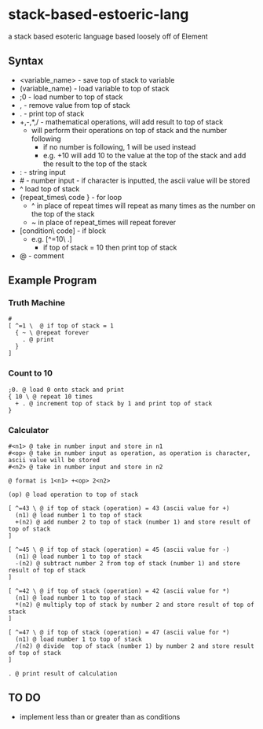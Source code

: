 # stack-based-estoeric-lang
a stack based esoteric language based loosely off of Element 

## Syntax
- <variable_name> - save top of stack to variable
- (variable_name) - load variable to top of stack
- ;0 - load number to top of stack
- , - remove value from top of stack
- . - print top of stack
- +,-,*,/ - mathematical operations, will add result to top of stack
  - will perform their operations on top of stack and the number following
    - if no number is following, 1 will be used instead
    - e.g. +10 will add 10 to the value at the top of the stack and add the result to the top of the stack
- : - string input
- \# - number input - if character is inputted, the ascii value will be stored
- ^ load top of stack 
- {repeat_times\ code } - for loop
  - ^ in place of repeat times will repeat as many times as the number on the top of the stack
  - ~ in place of repeat_times will repeat forever
- [condition\ code] - if block
  - e.g. [^=10\ .] 
    - if top of stack = 10 then print top of stack
 - @ - comment

## Example Program

### Truth Machine

```
# 
[ ^=1 \  @ if top of stack = 1
  { ~ \ @repeat forever
    . @ print
  }
]
```

### Count to 10

```
;0. @ load 0 onto stack and print
{ 10 \ @ repeat 10 times
  + . @ increment top of stack by 1 and print top of stack
}
```
### Calculator

```
#<n1> @ take in number input and store in n1
#<op> @ take in number input as operation, as operation is character, ascii value will be stored
#<n2> @ take in number input and store in n2

@ format is 1<n1> +<op> 2<n2>

(op) @ load operation to top of stack

[ ^=43 \ @ if top of stack (operation) = 43 (ascii value for +)
  (n1) @ load number 1 to top of stack
  +(n2) @ add number 2 to top of stack (number 1) and store result of top of stack
]

[ ^=45 \ @ if top of stack (operation) = 45 (ascii value for -)
  (n1) @ load number 1 to top of stack
  -(n2) @ subtract number 2 from top of stack (number 1) and store result of top of stack
]

[ ^=42 \ @ if top of stack (operation) = 42 (ascii value for *)
  (n1) @ load number 1 to top of stack
  *(n2) @ multiply top of stack by number 2 and store result of top of stack
]

[ ^=47 \ @ if top of stack (operation) = 47 (ascii value for *)
  (n1) @ load number 1 to top of stack
  /(n2) @ divide  top of stack (number 1) by number 2 and store result of top of stack
]

. @ print result of calculation

```


## TO DO
- implement less than or greater than as conditions
